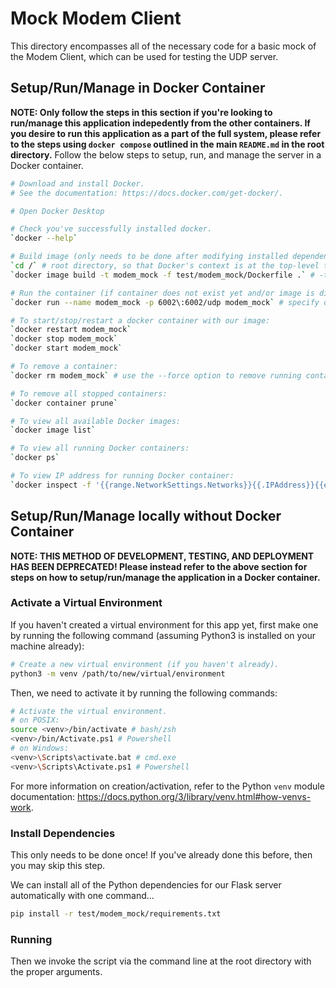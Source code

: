 # Mock Modem Client
This directory encompasses all of the necessary code for a basic mock of the Modem Client, which can be used for testing the UDP server.

## Setup/Run/Manage in Docker Container
**NOTE: Only follow the steps in this section if you're looking to run/manage this application indepedently from the other containers. If you desire to run this application as a part of the full system, please refer to the steps using `docker compose` outlined in the main `README.md` in the root directory.**
Follow the below steps to setup, run, and manage the server in a Docker container.

```bash
# Download and install Docker.
# See the documentation: https://docs.docker.com/get-docker/.

# Open Docker Desktop

# Check you've successfully installed docker.
`docker --help`

# Build image (only needs to be done after modifying installed dependencies and/or OS-level package versions).
`cd /` # root directory, so that Docker's context is at the top-level to allow copying of the `common` directory.
`docker image build -t modem_mock -f test/modem_mock/Dockerfile .` # -t: Name to be given to built image

# Run the container (if container does not exist yet and/or image is different)
`docker run --name modem_mock -p 6002\:6002/udp modem_mock` # specify option -d to run in detached mode

# To start/stop/restart a docker container with our image:
`docker restart modem_mock`
`docker stop modem_mock`
`docker start modem_mock`

# To remove a container:
`docker rm modem_mock` # use the --force option to remove running containers

# To remove all stopped containers:
`docker container prune`

# To view all available Docker images:
`docker image list`

# To view all running Docker containers:
`docker ps`

# To view IP address for running Docker container:
`docker inspect -f '{{range.NetworkSettings.Networks}}{{.IPAddress}}{{end}}' modem_mock`
```

## Setup/Run/Manage locally without Docker Container
**NOTE: THIS METHOD OF DEVELOPMENT, TESTING, AND DEPLOYMENT HAS BEEN DEPRECATED! Please instead refer to the above section for steps on how to setup/run/manage the application in a Docker container.**

### Activate a Virtual Environment
If you haven't created a virtual environment for this app yet, first make one by running the following command (assuming Python3 is installed on your machine already):
```bash
# Create a new virtual environment (if you haven't already).
python3 -m venv /path/to/new/virtual/environment
```

Then, we need to activate it by running the following commands:
```bash
# Activate the virtual environment.
# on POSIX:
source <venv>/bin/activate # bash/zsh
<venv>/bin/Activate.ps1 # Powershell
# on Windows:
<venv>\Scripts\activate.bat # cmd.exe
<venv>\Scripts\Activate.ps1 # Powershell
```

For more information on creation/activation, refer to the Python `venv` module documentation: https://docs.python.org/3/library/venv.html#how-venvs-work.

### Install Dependencies
This only needs to be done once! If you've already done this before, then you may skip this step.

We can install all of the Python dependencies for our Flask server automatically with one command...
```bash
pip install -r test/modem_mock/requirements.txt
```

### Running

Then we invoke the script via the command line at the root directory with the proper arguments.